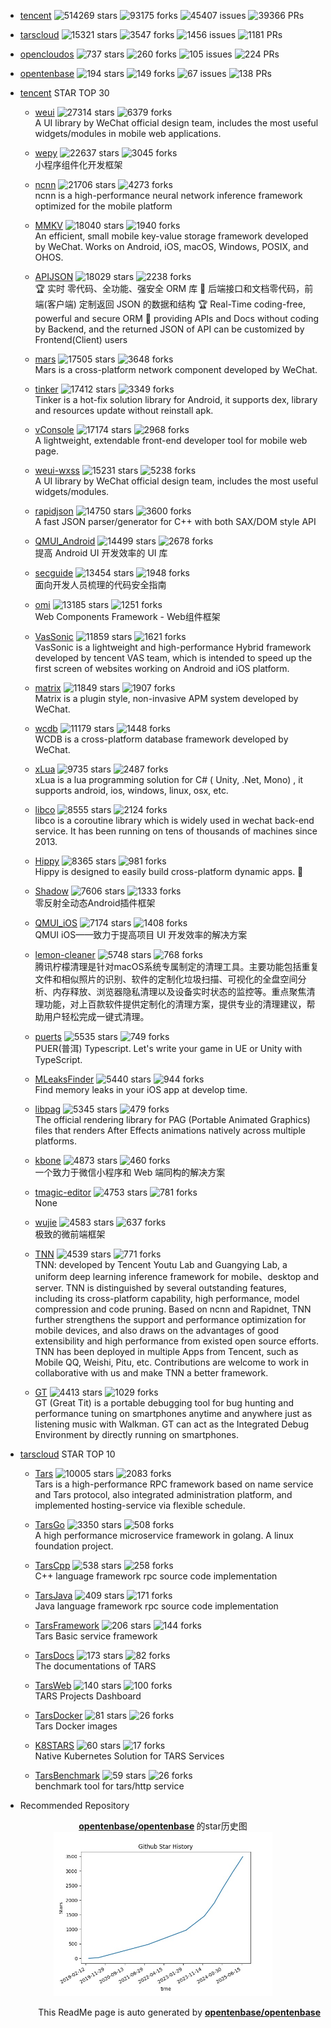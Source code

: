 
+ [tencent](https://github.com/tencent)
![514269 stars](https://img.shields.io/badge/Stars-514269-green)
![93175 forks](https://img.shields.io/badge/Forks-93175-green)
![45407 issues](https://img.shields.io/badge/Issues-45407-green)
![39366 PRs](https://img.shields.io/badge/PRs-39366-green)

+ [tarscloud](https://github.com/tarscloud)
![15321 stars](https://img.shields.io/badge/Stars-15321-green)
![3547 forks](https://img.shields.io/badge/Forks-3547-green)
![1456 issues](https://img.shields.io/badge/Issues-1456-green)
![1181 PRs](https://img.shields.io/badge/PRs-1181-green)

+ [opencloudos](https://github.com/opencloudos)
![737 stars](https://img.shields.io/badge/Stars-737-green)
![260 forks](https://img.shields.io/badge/Forks-260-green)
![105 issues](https://img.shields.io/badge/Issues-105-green)
![224 PRs](https://img.shields.io/badge/PRs-224-green)

+ [opentenbase](https://github.com/opentenbase)
![194 stars](https://img.shields.io/badge/Stars-194-green)
![149 forks](https://img.shields.io/badge/Forks-149-green)
![67 issues](https://img.shields.io/badge/Issues-67-green)
![138 PRs](https://img.shields.io/badge/PRs-138-green)



+ [tencent](https://github.com/tencent) STAR TOP 30
    
    + [weui](https://github.com/tencent/weui) 
    ![27314 stars](https://img.shields.io/badge/Stars-27314-green)
    ![6379 forks](https://img.shields.io/badge/Forks-6379-green)  
    A UI library by WeChat official design team, includes the most useful widgets/modules in mobile web applications.
    
    + [wepy](https://github.com/tencent/wepy) 
    ![22637 stars](https://img.shields.io/badge/Stars-22637-green)
    ![3045 forks](https://img.shields.io/badge/Forks-3045-green)  
    小程序组件化开发框架
    
    + [ncnn](https://github.com/tencent/ncnn) 
    ![21706 stars](https://img.shields.io/badge/Stars-21706-green)
    ![4273 forks](https://img.shields.io/badge/Forks-4273-green)  
    ncnn is a high-performance neural network inference framework optimized for the mobile platform
    
    + [MMKV](https://github.com/tencent/MMKV) 
    ![18040 stars](https://img.shields.io/badge/Stars-18040-green)
    ![1940 forks](https://img.shields.io/badge/Forks-1940-green)  
    An efficient, small mobile key-value storage framework developed by WeChat. Works on Android, iOS, macOS, Windows, POSIX, and OHOS.
    
    + [APIJSON](https://github.com/tencent/APIJSON) 
    ![18029 stars](https://img.shields.io/badge/Stars-18029-green)
    ![2238 forks](https://img.shields.io/badge/Forks-2238-green)  
    🏆 实时 零代码、全功能、强安全 ORM 库 🚀 后端接口和文档零代码，前端(客户端) 定制返回 JSON 的数据和结构 🏆 Real-Time coding-free, powerful and secure ORM 🚀  providing APIs and Docs without coding by Backend, and the returned JSON of API can be customized by Frontend(Client) users
    
    + [mars](https://github.com/tencent/mars) 
    ![17505 stars](https://img.shields.io/badge/Stars-17505-green)
    ![3648 forks](https://img.shields.io/badge/Forks-3648-green)  
    Mars is a cross-platform network component  developed by WeChat.
    
    + [tinker](https://github.com/tencent/tinker) 
    ![17412 stars](https://img.shields.io/badge/Stars-17412-green)
    ![3349 forks](https://img.shields.io/badge/Forks-3349-green)  
    Tinker is a hot-fix solution library for Android, it supports dex, library and resources update without reinstall apk.
    
    + [vConsole](https://github.com/tencent/vConsole) 
    ![17174 stars](https://img.shields.io/badge/Stars-17174-green)
    ![2968 forks](https://img.shields.io/badge/Forks-2968-green)  
    A lightweight, extendable front-end developer tool for mobile web page.
    
    + [weui-wxss](https://github.com/tencent/weui-wxss) 
    ![15231 stars](https://img.shields.io/badge/Stars-15231-green)
    ![5238 forks](https://img.shields.io/badge/Forks-5238-green)  
    A UI library by WeChat official design team, includes the most useful widgets/modules.
    
    + [rapidjson](https://github.com/tencent/rapidjson) 
    ![14750 stars](https://img.shields.io/badge/Stars-14750-green)
    ![3600 forks](https://img.shields.io/badge/Forks-3600-green)  
    A fast JSON parser/generator for C++ with both SAX/DOM style API
    
    + [QMUI_Android](https://github.com/tencent/QMUI_Android) 
    ![14499 stars](https://img.shields.io/badge/Stars-14499-green)
    ![2678 forks](https://img.shields.io/badge/Forks-2678-green)  
    提高 Android UI 开发效率的 UI 库
    
    + [secguide](https://github.com/tencent/secguide) 
    ![13454 stars](https://img.shields.io/badge/Stars-13454-green)
    ![1948 forks](https://img.shields.io/badge/Forks-1948-green)  
    面向开发人员梳理的代码安全指南
    
    + [omi](https://github.com/tencent/omi) 
    ![13185 stars](https://img.shields.io/badge/Stars-13185-green)
    ![1251 forks](https://img.shields.io/badge/Forks-1251-green)  
    Web Components Framework - Web组件框架
    
    + [VasSonic](https://github.com/tencent/VasSonic) 
    ![11859 stars](https://img.shields.io/badge/Stars-11859-green)
    ![1621 forks](https://img.shields.io/badge/Forks-1621-green)  
    VasSonic is a lightweight and high-performance Hybrid framework developed by tencent VAS team, which is intended to speed up the first screen of websites working on Android and iOS platform. 
    
    + [matrix](https://github.com/tencent/matrix) 
    ![11849 stars](https://img.shields.io/badge/Stars-11849-green)
    ![1907 forks](https://img.shields.io/badge/Forks-1907-green)  
    Matrix is a plugin style, non-invasive APM system developed by WeChat.
    
    + [wcdb](https://github.com/tencent/wcdb) 
    ![11179 stars](https://img.shields.io/badge/Stars-11179-green)
    ![1448 forks](https://img.shields.io/badge/Forks-1448-green)  
    WCDB is a cross-platform database framework developed by WeChat.
    
    + [xLua](https://github.com/tencent/xLua) 
    ![9735 stars](https://img.shields.io/badge/Stars-9735-green)
    ![2487 forks](https://img.shields.io/badge/Forks-2487-green)  
    xLua is a lua programming solution for  C# ( Unity, .Net, Mono) , it supports android, ios, windows, linux, osx, etc.
    
    + [libco](https://github.com/tencent/libco) 
    ![8555 stars](https://img.shields.io/badge/Stars-8555-green)
    ![2124 forks](https://img.shields.io/badge/Forks-2124-green)  
    libco is a coroutine library which is widely used in wechat  back-end service. It has been running on tens of thousands of machines since 2013.
    
    + [Hippy](https://github.com/tencent/Hippy) 
    ![8365 stars](https://img.shields.io/badge/Stars-8365-green)
    ![981 forks](https://img.shields.io/badge/Forks-981-green)  
    Hippy is designed to easily build cross-platform dynamic apps. 👏
    
    + [Shadow](https://github.com/tencent/Shadow) 
    ![7606 stars](https://img.shields.io/badge/Stars-7606-green)
    ![1333 forks](https://img.shields.io/badge/Forks-1333-green)  
    零反射全动态Android插件框架
    
    + [QMUI_iOS](https://github.com/tencent/QMUI_iOS) 
    ![7174 stars](https://img.shields.io/badge/Stars-7174-green)
    ![1408 forks](https://img.shields.io/badge/Forks-1408-green)  
    QMUI iOS——致力于提高项目 UI 开发效率的解决方案
    
    + [lemon-cleaner](https://github.com/tencent/lemon-cleaner) 
    ![5748 stars](https://img.shields.io/badge/Stars-5748-green)
    ![768 forks](https://img.shields.io/badge/Forks-768-green)  
    腾讯柠檬清理是针对macOS系统专属制定的清理工具。主要功能包括重复文件和相似照片的识别、软件的定制化垃圾扫描、可视化的全盘空间分析、内存释放、浏览器隐私清理以及设备实时状态的监控等。重点聚焦清理功能，对上百款软件提供定制化的清理方案，提供专业的清理建议，帮助用户轻松完成一键式清理。
    
    + [puerts](https://github.com/tencent/puerts) 
    ![5535 stars](https://img.shields.io/badge/Stars-5535-green)
    ![749 forks](https://img.shields.io/badge/Forks-749-green)  
    PUER(普洱) Typescript. Let's write your game in UE or Unity with TypeScript.
    
    + [MLeaksFinder](https://github.com/tencent/MLeaksFinder) 
    ![5440 stars](https://img.shields.io/badge/Stars-5440-green)
    ![944 forks](https://img.shields.io/badge/Forks-944-green)  
    Find memory leaks in your iOS app at develop time.
    
    + [libpag](https://github.com/tencent/libpag) 
    ![5345 stars](https://img.shields.io/badge/Stars-5345-green)
    ![479 forks](https://img.shields.io/badge/Forks-479-green)  
    The official rendering library for PAG (Portable Animated Graphics) files that renders After Effects animations natively across multiple platforms.
    
    + [kbone](https://github.com/tencent/kbone) 
    ![4873 stars](https://img.shields.io/badge/Stars-4873-green)
    ![460 forks](https://img.shields.io/badge/Forks-460-green)  
    一个致力于微信小程序和 Web 端同构的解决方案
    
    + [tmagic-editor](https://github.com/tencent/tmagic-editor) 
    ![4753 stars](https://img.shields.io/badge/Stars-4753-green)
    ![781 forks](https://img.shields.io/badge/Forks-781-green)  
    None
    
    + [wujie](https://github.com/tencent/wujie) 
    ![4583 stars](https://img.shields.io/badge/Stars-4583-green)
    ![637 forks](https://img.shields.io/badge/Forks-637-green)  
    极致的微前端框架
    
    + [TNN](https://github.com/tencent/TNN) 
    ![4539 stars](https://img.shields.io/badge/Stars-4539-green)
    ![771 forks](https://img.shields.io/badge/Forks-771-green)  
    TNN: developed by Tencent Youtu Lab and Guangying Lab, a uniform deep learning inference framework for mobile、desktop and server. TNN is distinguished by several outstanding features, including its cross-platform capability, high performance, model compression and code pruning. Based on ncnn and Rapidnet, TNN further strengthens the support and performance optimization for mobile devices, and also draws on the advantages of good extensibility and high performance from existed open source efforts. TNN has been deployed in multiple Apps from Tencent, such as Mobile QQ, Weishi, Pitu, etc. Contributions are welcome to work in collaborative with us and make TNN a better framework. 
    
    + [GT](https://github.com/tencent/GT) 
    ![4413 stars](https://img.shields.io/badge/Stars-4413-green)
    ![1029 forks](https://img.shields.io/badge/Forks-1029-green)  
    GT (Great Tit) is a portable debugging tool for bug hunting and performance tuning on smartphones anytime and anywhere just as listening music with Walkman. GT can act as the Integrated Debug Environment by directly running on smartphones.
    

+ [tarscloud](https://github.com/tarscloud) STAR TOP 10
    
    + [Tars](https://github.com/tarscloud/Tars) 
    ![10005 stars](https://img.shields.io/badge/Stars-10005-green)
    ![2083 forks](https://img.shields.io/badge/Forks-2083-green)  
    Tars is a high-performance RPC framework based on name service and Tars protocol, also integrated administration platform, and implemented hosting-service via flexible schedule.
    
    + [TarsGo](https://github.com/tarscloud/TarsGo) 
    ![3350 stars](https://img.shields.io/badge/Stars-3350-green)
    ![508 forks](https://img.shields.io/badge/Forks-508-green)  
    A  high performance microservice  framework  in golang. A linux foundation project.
    
    + [TarsCpp](https://github.com/tarscloud/TarsCpp) 
    ![538 stars](https://img.shields.io/badge/Stars-538-green)
    ![258 forks](https://img.shields.io/badge/Forks-258-green)  
    C++ language framework rpc source code implementation
    
    + [TarsJava](https://github.com/tarscloud/TarsJava) 
    ![409 stars](https://img.shields.io/badge/Stars-409-green)
    ![171 forks](https://img.shields.io/badge/Forks-171-green)  
    Java language framework rpc source code implementation
    
    + [TarsFramework](https://github.com/tarscloud/TarsFramework) 
    ![206 stars](https://img.shields.io/badge/Stars-206-green)
    ![144 forks](https://img.shields.io/badge/Forks-144-green)  
    Tars Basic service framework
    
    + [TarsDocs](https://github.com/tarscloud/TarsDocs) 
    ![173 stars](https://img.shields.io/badge/Stars-173-green)
    ![82 forks](https://img.shields.io/badge/Forks-82-green)  
    The documentations of TARS
    
    + [TarsWeb](https://github.com/tarscloud/TarsWeb) 
    ![140 stars](https://img.shields.io/badge/Stars-140-green)
    ![100 forks](https://img.shields.io/badge/Forks-100-green)  
    TARS Projects Dashboard
    
    + [TarsDocker](https://github.com/tarscloud/TarsDocker) 
    ![81 stars](https://img.shields.io/badge/Stars-81-green)
    ![26 forks](https://img.shields.io/badge/Forks-26-green)  
    Tars Docker  images
    
    + [K8STARS](https://github.com/tarscloud/K8STARS) 
    ![60 stars](https://img.shields.io/badge/Stars-60-green)
    ![17 forks](https://img.shields.io/badge/Forks-17-green)  
    Native Kubernetes  Solution for TARS Services
    
    + [TarsBenchmark](https://github.com/tarscloud/TarsBenchmark) 
    ![59 stars](https://img.shields.io/badge/Stars-59-green)
    ![26 forks](https://img.shields.io/badge/Forks-26-green)  
    benchmark tool for tars/http service
    


+ Recommended Repository  
<p align="center">
      <strong>
        <a href="https://github.com/opentenbase/opentenbase" target="_blank">opentenbase/opentenbase</a>
      </strong>  的star历史图
  <br>
  <img src="https://raw.githubusercontent.com/ButterAndButterfly/GithubTools/master/data/stars_history.jpg" width="350px"></img>    
</p>

<p align="right">
      This ReadMe page is auto generated by 
      <strong>
        <a href="https://github.com/opentenbase/opentenbase" target="_blank">opentenbase/opentenbase</a><br>
      </strong>   
</p>